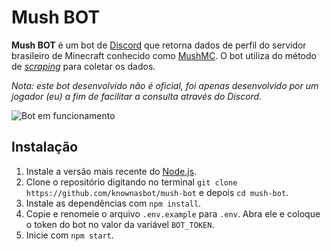 # Mush BOT
**Mush BOT** é um bot de [Discord](https://discord.com/) que retorna dados de perfil do servidor brasileiro de Minecraft conhecido como [MushMC](https://mush.com.br/). O bot utiliza do método de [*scraping*](https://en.wikipedia.org/wiki/Web_scraping) para coletar os dados.

*Nota: este bot desenvolvido não é oficial, foi apenas desenvolvido por um jogador (eu) a fim de facilitar a consulta através do Discord.*

![Bot em funcionamento](https://i.ibb.co/wyQ8BFS/image.png "Bot em funcionamento")

## Instalação
1. Instale a versão mais recente do [Node.js](https://nodejs.org/en/).
2. Clone o repositório digitando no terminal `git clone https://github.com/knownasbot/mush-bot` e depois `cd mush-bot`.
3. Instale as dependências com `npm install`.
4. Copie e renomeie o arquivo `.env.example` para `.env`. Abra ele e coloque o token do bot no valor da variável `BOT_TOKEN`.
5. Inicie com `npm start`.